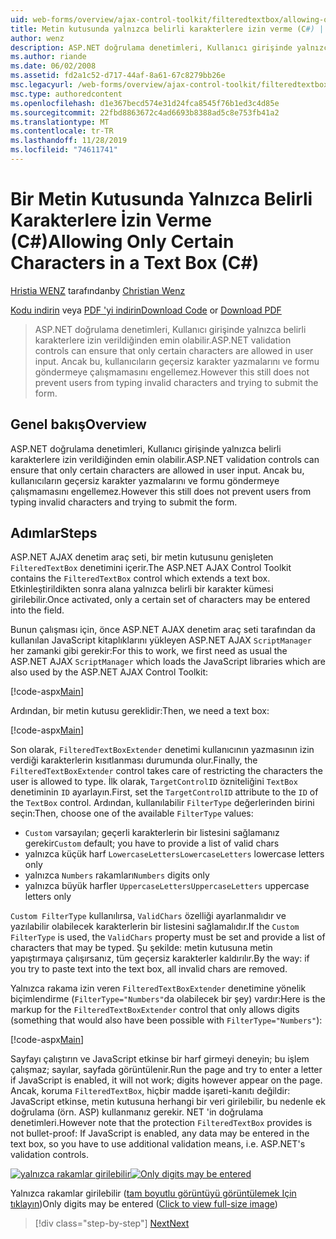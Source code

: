 ```yaml
---
uid: web-forms/overview/ajax-control-toolkit/filteredtextbox/allowing-only-certain-characters-in-a-text-box-cs
title: Metin kutusunda yalnızca belirli karakterlere izin verme (C#) | Microsoft Docs
author: wenz
description: ASP.NET doğrulama denetimleri, Kullanıcı girişinde yalnızca belirli karakterlere izin verildiğinden emin olabilir. Ancak bu, hala kullanıcıların geçersiz yazmalarını engellemez...
ms.author: riande
ms.date: 06/02/2008
ms.assetid: fd2a1c52-d717-44af-8a61-67c8279bb26e
msc.legacyurl: /web-forms/overview/ajax-control-toolkit/filteredtextbox/allowing-only-certain-characters-in-a-text-box-cs
msc.type: authoredcontent
ms.openlocfilehash: d1e367becd574e31d24fca8545f76b1ed3c4d85e
ms.sourcegitcommit: 22fbd8863672c4ad6693b8388ad5c8e753fb41a2
ms.translationtype: MT
ms.contentlocale: tr-TR
ms.lasthandoff: 11/28/2019
ms.locfileid: "74611741"
---
```

# <a name="allowing-only-certain-characters-in-a-text-box-c"></a><span data-ttu-id="f188e-104">Bir Metin Kutusunda Yalnızca Belirli Karakterlere İzin Verme (C#)</span><span class="sxs-lookup"><span data-stu-id="f188e-104">Allowing Only Certain Characters in a Text Box (C#)</span></span>

<span data-ttu-id="f188e-105">[Hristia WENZ](https://github.com/wenz) tarafından</span><span class="sxs-lookup"><span data-stu-id="f188e-105">by [Christian Wenz](https://github.com/wenz)</span></span>

<span data-ttu-id="f188e-106">[Kodu indirin](https://download.microsoft.com/download/4/c/2/4c2def7a-0d23-4055-91f9-1f18504167d7/FilteredTextBox0.cs.zip) veya [PDF 'yi indirin](https://download.microsoft.com/download/b/6/a/b6ae89ee-df69-4c87-9bfb-ad1eb2b23373/filteredtextbox0CS.pdf)</span><span class="sxs-lookup"><span data-stu-id="f188e-106">[Download Code](https://download.microsoft.com/download/4/c/2/4c2def7a-0d23-4055-91f9-1f18504167d7/FilteredTextBox0.cs.zip) or [Download PDF](https://download.microsoft.com/download/b/6/a/b6ae89ee-df69-4c87-9bfb-ad1eb2b23373/filteredtextbox0CS.pdf)</span></span>

> <span data-ttu-id="f188e-107">ASP.NET doğrulama denetimleri, Kullanıcı girişinde yalnızca belirli karakterlere izin verildiğinden emin olabilir.</span><span class="sxs-lookup"><span data-stu-id="f188e-107">ASP.NET validation controls can ensure that only certain characters are allowed in user input.</span></span> <span data-ttu-id="f188e-108">Ancak bu, kullanıcıların geçersiz karakter yazmalarını ve formu göndermeye çalışmamasını engellemez.</span><span class="sxs-lookup"><span data-stu-id="f188e-108">However this still does not prevent users from typing invalid characters and trying to submit the form.</span></span>

## <a name="overview"></a><span data-ttu-id="f188e-109">Genel bakış</span><span class="sxs-lookup"><span data-stu-id="f188e-109">Overview</span></span>

<span data-ttu-id="f188e-110">ASP.NET doğrulama denetimleri, Kullanıcı girişinde yalnızca belirli karakterlere izin verildiğinden emin olabilir.</span><span class="sxs-lookup"><span data-stu-id="f188e-110">ASP.NET validation controls can ensure that only certain characters are allowed in user input.</span></span> <span data-ttu-id="f188e-111">Ancak bu, kullanıcıların geçersiz karakter yazmalarını ve formu göndermeye çalışmamasını engellemez.</span><span class="sxs-lookup"><span data-stu-id="f188e-111">However this still does not prevent users from typing invalid characters and trying to submit the form.</span></span>

## <a name="steps"></a><span data-ttu-id="f188e-112">Adımlar</span><span class="sxs-lookup"><span data-stu-id="f188e-112">Steps</span></span>

<span data-ttu-id="f188e-113">ASP.NET AJAX denetim araç seti, bir metin kutusunu genişleten `FilteredTextBox` denetimini içerir.</span><span class="sxs-lookup"><span data-stu-id="f188e-113">The ASP.NET AJAX Control Toolkit contains the `FilteredTextBox` control which extends a text box.</span></span> <span data-ttu-id="f188e-114">Etkinleştirildikten sonra alana yalnızca belirli bir karakter kümesi girilebilir.</span><span class="sxs-lookup"><span data-stu-id="f188e-114">Once activated, only a certain set of characters may be entered into the field.</span></span>

<span data-ttu-id="f188e-115">Bunun çalışması için, önce ASP.NET AJAX denetim araç seti tarafından da kullanılan JavaScript kitaplıklarını yükleyen ASP.NET AJAX `ScriptManager` her zamanki gibi gerekir:</span><span class="sxs-lookup"><span data-stu-id="f188e-115">For this to work, we first need as usual the ASP.NET AJAX `ScriptManager` which loads the JavaScript libraries which are also used by the ASP.NET AJAX Control Toolkit:</span></span>

[!code-aspx[Main](allowing-only-certain-characters-in-a-text-box-cs/samples/sample1.aspx)]

<span data-ttu-id="f188e-116">Ardından, bir metin kutusu gereklidir:</span><span class="sxs-lookup"><span data-stu-id="f188e-116">Then, we need a text box:</span></span>

[!code-aspx[Main](allowing-only-certain-characters-in-a-text-box-cs/samples/sample2.aspx)]

<span data-ttu-id="f188e-117">Son olarak, `FilteredTextBoxExtender` denetimi kullanıcının yazmasının izin verdiği karakterlerin kısıtlanması durumunda olur.</span><span class="sxs-lookup"><span data-stu-id="f188e-117">Finally, the `FilteredTextBoxExtender` control takes care of restricting the characters the user is allowed to type.</span></span> <span data-ttu-id="f188e-118">İlk olarak, `TargetControlID` özniteliğini `TextBox` denetiminin `ID` ayarlayın.</span><span class="sxs-lookup"><span data-stu-id="f188e-118">First, set the `TargetControlID` attribute to the `ID` of the `TextBox` control.</span></span> <span data-ttu-id="f188e-119">Ardından, kullanılabilir `FilterType` değerlerinden birini seçin:</span><span class="sxs-lookup"><span data-stu-id="f188e-119">Then, choose one of the available `FilterType` values:</span></span>

- <span data-ttu-id="f188e-120">`Custom` varsayılan; geçerli karakterlerin bir listesini sağlamanız gerekir</span><span class="sxs-lookup"><span data-stu-id="f188e-120">`Custom` default; you have to provide a list of valid chars</span></span>
- <span data-ttu-id="f188e-121">yalnızca küçük harf `LowercaseLetters`</span><span class="sxs-lookup"><span data-stu-id="f188e-121">`LowercaseLetters` lowercase letters only</span></span>
- <span data-ttu-id="f188e-122">yalnızca `Numbers` rakamları</span><span class="sxs-lookup"><span data-stu-id="f188e-122">`Numbers` digits only</span></span>
- <span data-ttu-id="f188e-123">yalnızca büyük harfler `UppercaseLetters`</span><span class="sxs-lookup"><span data-stu-id="f188e-123">`UppercaseLetters` uppercase letters only</span></span>

<span data-ttu-id="f188e-124">`Custom FilterType` kullanılırsa, `ValidChars` özelliği ayarlanmalıdır ve yazılabilir olabilecek karakterlerin bir listesini sağlamalıdır.</span><span class="sxs-lookup"><span data-stu-id="f188e-124">If the `Custom FilterType` is used, the `ValidChars` property must be set and provide a list of characters that may be typed.</span></span> <span data-ttu-id="f188e-125">Şu şekilde: metin kutusuna metin yapıştırmaya çalışırsanız, tüm geçersiz karakterler kaldırılır.</span><span class="sxs-lookup"><span data-stu-id="f188e-125">By the way: if you try to paste text into the text box, all invalid chars are removed.</span></span>

<span data-ttu-id="f188e-126">Yalnızca rakama izin veren `FilteredTextBoxExtender` denetimine yönelik biçimlendirme (`FilterType="Numbers"`da olabilecek bir şey) vardır:</span><span class="sxs-lookup"><span data-stu-id="f188e-126">Here is the markup for the `FilteredTextBoxExtender` control that only allows digits (something that would also have been possible with `FilterType="Numbers"`):</span></span>

[!code-aspx[Main](allowing-only-certain-characters-in-a-text-box-cs/samples/sample3.aspx)]

<span data-ttu-id="f188e-127">Sayfayı çalıştırın ve JavaScript etkinse bir harf girmeyi deneyin; bu işlem çalışmaz; sayılar, sayfada görüntülenir.</span><span class="sxs-lookup"><span data-stu-id="f188e-127">Run the page and try to enter a letter if JavaScript is enabled, it will not work; digits however appear on the page.</span></span> <span data-ttu-id="f188e-128">Ancak, koruma `FilteredTextBox`, hiçbir madde işareti-kanıtı değildir: JavaScript etkinse, metin kutusuna herhangi bir veri girilebilir, bu nedenle ek doğrulama (örn. ASP) kullanmanız gerekir. NET 'in doğrulama denetimleri.</span><span class="sxs-lookup"><span data-stu-id="f188e-128">However note that the protection `FilteredTextBox` provides is not bullet-proof: If JavaScript is enabled, any data may be entered in the text box, so you have to use additional validation means, i.e. ASP.NET's validation controls.</span></span>

<span data-ttu-id="f188e-129">[![yalnızca rakamlar girilebilir](allowing-only-certain-characters-in-a-text-box-cs/_static/image2.png)](allowing-only-certain-characters-in-a-text-box-cs/_static/image1.png)</span><span class="sxs-lookup"><span data-stu-id="f188e-129">[![Only digits may be entered](allowing-only-certain-characters-in-a-text-box-cs/_static/image2.png)](allowing-only-certain-characters-in-a-text-box-cs/_static/image1.png)</span></span>

<span data-ttu-id="f188e-130">Yalnızca rakamlar girilebilir ([tam boyutlu görüntüyü görüntülemek Için tıklayın](allowing-only-certain-characters-in-a-text-box-cs/_static/image3.png))</span><span class="sxs-lookup"><span data-stu-id="f188e-130">Only digits may be entered ([Click to view full-size image](allowing-only-certain-characters-in-a-text-box-cs/_static/image3.png))</span></span>

> [!div class="step-by-step"]
> [<span data-ttu-id="f188e-131">Next</span><span class="sxs-lookup"><span data-stu-id="f188e-131">Next</span></span>](allowing-only-certain-characters-in-a-text-box-vb.md)
